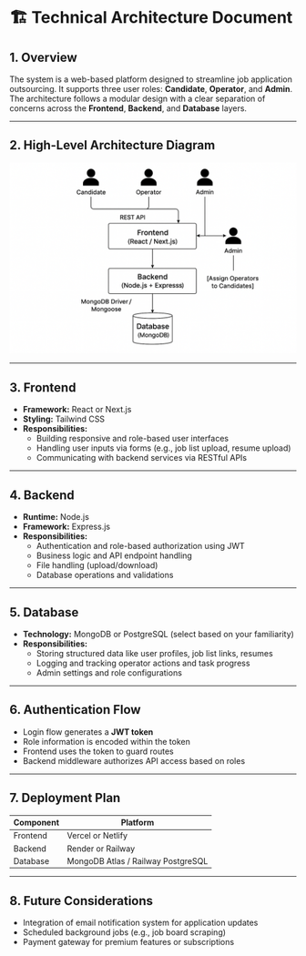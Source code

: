 # 🏗️ Technical Architecture Document

## 1. Overview

The system is a web-based platform designed to streamline job application outsourcing. It supports three user roles: **Candidate**, **Operator**, and **Admin**. The architecture follows a modular design with a clear separation of concerns across the **Frontend**, **Backend**, and **Database** layers.

---

## 2. High-Level Architecture Diagram

![Architecture Diagram](docs/Architecture%20Diagram.png)



---

## 3. Frontend

- **Framework:** React or Next.js  
- **Styling:** Tailwind CSS  
- **Responsibilities:**
  - Building responsive and role-based user interfaces
  - Handling user inputs via forms (e.g., job list upload, resume upload)
  - Communicating with backend services via RESTful APIs

---

## 4. Backend

- **Runtime:** Node.js  
- **Framework:** Express.js  
- **Responsibilities:**
  - Authentication and role-based authorization using JWT
  - Business logic and API endpoint handling
  - File handling (upload/download)
  - Database operations and validations

---

## 5. Database

- **Technology:** MongoDB or PostgreSQL (select based on your familiarity)  
- **Responsibilities:**
  - Storing structured data like user profiles, job list links, resumes
  - Logging and tracking operator actions and task progress
  - Admin settings and role configurations

---

## 6. Authentication Flow

- Login flow generates a **JWT token**
- Role information is encoded within the token
- Frontend uses the token to guard routes
- Backend middleware authorizes API access based on roles

---

## 7. Deployment Plan

| Component | Platform              |
|-----------|------------------------|
| Frontend  | Vercel or Netlify      |
| Backend   | Render or Railway      |
| Database  | MongoDB Atlas / Railway PostgreSQL |

---

## 8. Future Considerations

- Integration of email notification system for application updates
- Scheduled background jobs (e.g., job board scraping)
- Payment gateway for premium features or subscriptions
